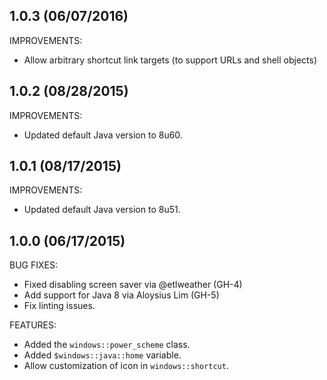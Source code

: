 ## 1.0.3 (06/07/2016)

IMPROVEMENTS:
* Allow arbitrary shortcut link targets (to support URLs and shell objects)

## 1.0.2 (08/28/2015)

IMPROVEMENTS:
* Updated default Java version to 8u60.

## 1.0.1 (08/17/2015)

IMPROVEMENTS:
* Updated default Java version to 8u51.

## 1.0.0 (06/17/2015)

BUG FIXES:
* Fixed disabling screen saver via @etlweather (GH-4)
* Add support for Java 8 via Aloysius Lim (GH-5)
* Fix linting issues.

FEATURES:
* Added the `windows::power_scheme` class.
* Added `$windows::java::home` variable.
* Allow customization of icon in `windows::shortcut`.
